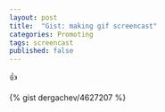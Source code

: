 ```yaml
---
layout: post
title:  "Gist: making gif screencast"
categories: Promoting
tags: screencast
published: false
---
```

:+1: 

{% gist dergachev/4627207 %}
